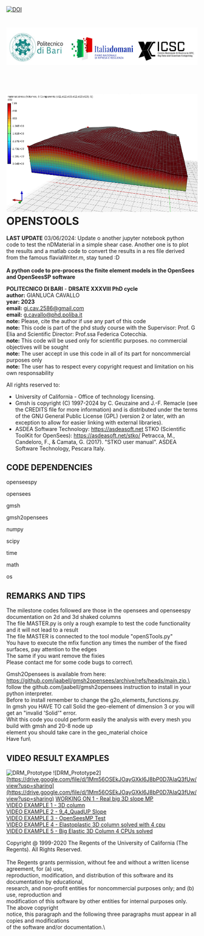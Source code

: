 [![DOI](https://zenodo.org/badge/DOI/10.5281/zenodo.11528785.svg)](https://doi.org/10.5281/zenodo.11528785)

![logo](logo.png)\
\
\
![OpenSTools](InitialStaticAnalysis.png)
OPENSTOOLS
==========
**LAST UPDATE** 03/06/2024: Update o another jupyter notebook python code to test the nDMaterial in a simple shear case. Another one is to plot the results and a matlab code to convert the results in a res file derived from the famous flaviaWriter.m, stay tuned :D \
\
**A python code to pre-process the finite element models in the OpenSees and OpenSeesSP software**

**POLITECNICO DI BARI** - **DRSATE XXXVIII PhD cycle**\
**author:** GIANLUCA CAVALLO\
**year: 2023**\
**email:** gi.cav.2586@gmail.com\
**email:** g.cavallo@phd.poliba.it\
**note:** Please, cite the author if use any part of this code\
**note:** This code is part of the phd study course with the Supervisor: Prof. G Elia and Scientific Director: Prof.ssa Federica Cotecchia.\
**note:** This code will be used only for scientific purposes. no commercial objectives will be sought\
**note:** The user accept in use this code in all of its part for noncommercial purposes only\
**note:** The user has to respect every copyright request and limitation on his own responsability

All rights reserved to:
- University of California - Office of technology licensing.
- Gmsh is copyright (C) 1997-2024 by C. Geuzaine and J.-F. Remacle (see the CREDITS file for more information) and is distributed under the terms of the GNU General Public License (GPL) (version 2 
  or later, with an exception to allow for easier linking with external libraries). 
- ASDEA Software Technology: https://asdeasoft.net 
STKO (Scientific ToolKit for OpenSees): https://asdeasoft.net/stko/ 
Petracca, M., Candeloro, F., & Camata, G. (2017). "STKO user manual". ASDEA Software Technology, Pescara Italy.

CODE DEPENDENCIES
-----------------

openseespy  

opensees 

gmsh 

gmsh2opensees 

numpy 

scipy 

time 

math 

os


REMARKS AND TIPS
----------------

The milestone codes followed are those in the opensees and openseespy documentation on 2d and 3d shaked columns\
The file MASTER.py is only a rough example to test the code functionality and it will not lead to a result\
The file MASTER is connected to the tool module "openSTools.py"\
You have to execute the mfix function any times the number of the fixed surfaces, pay attention to the edges\
The same if you want remove the fixies\
Please contact me for some code bugs to correct\

Gmsh2Opensees is available from  here: https://github.com/jaabell/gmsh2opensees/archive/refs/heads/main.zip,\
follow the github.com/jaabell/gmsh2opensees instruction to install in your python interpreter.\
Before to install remember to change the g2o_elements_functions.py.\
In gmsh you HAVE TO call Solid the geo-element of dimension 3 or you will get an "invalid 'Solid'" error.\
Whit this code you could perform easily the analysis with every mesh you build with gmsh and 20-8 node up \
element you should take care in the geo_material choice\
Have fun\



VIDEO RESULT EXAMPLES
---------------------
![DRM_Prototype](GIF_pendio.gif)
![DRM_Prototype2][https://drive.google.com/file/d/1Mm56OSEkJOayGXkl6J8bP0D7AIaQ3fUw/view?usp=sharing](https://drive.google.com/file/d/1Mm56OSEkJOayGXkl6J8bP0D7AIaQ3fUw/view?usp=sharing)
[WORKING ON 1 - Real big 3D slope MP](https://drive.google.com/file/d/1WiPZ-ZD37MwKBTMOdlIVzLB2gSxkZr2f/view?usp=sharing)\
[VIDEO EXAMPLE 1 - 3D column](https://drive.google.com/file/d/1Ue9vC5-j3zWNgDACLFwJYLfs1_mDjYV_/view?usp=sharing)\
[VIDEO EXAMPLE 2 - 9_4_QuadUP Slope](https://drive.google.com/file/d/1MoHQG83_UJ0E3Z8VB5SbzlZygr_vr56s/view?usp=sharing)\
[VIDEO EXAMPLE 3 - OpenSeesMP Test](https://drive.google.com/file/d/1jniWE-f_xVxvQa1_Yrob-j4buQ_P3W05/view?usp=sharing)\
[VIDEO EXAMPLE 4 - Elastoplastic 3D column solved with 4 cpu](https://drive.google.com/file/d/1jjUpc4r0JfAAv64tATB_HXGFPXpJWzIJ/view?usp=sharing)\
[VIDEO EXAMPLE 5 - Big Elastic 3D Column 4 CPUs solved](https://drive.google.com/file/d/1MplgqJvMfbpbkFnDtxy_oju1UxKrbQ4W/view?usp=sharing)





Copyright @ 1999-2020 The Regents of the University of California (The Regents). All Rights Reserved.\
\
The Regents grants permission, without fee and without a written license agreement, for (a) use, \
reproduction, modification, and distribution of this software and its documentation by educational, \
research, and non-profit entities for noncommercial purposes only; and (b) use, reproduction and \
modification of this software by other entities for internal purposes only. The above copyright \
notice, this paragraph and the following three paragraphs must appear in all copies and modifications \
of the software and/or documentation.\

